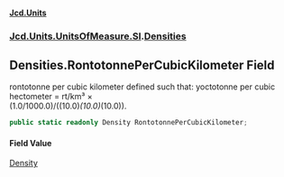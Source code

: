 #### [Jcd.Units](index.md 'index')
### [Jcd.Units.UnitsOfMeasure.SI](Jcd.Units.UnitsOfMeasure.SI.md 'Jcd.Units.UnitsOfMeasure.SI').[Densities](Densities.md 'Jcd.Units.UnitsOfMeasure.SI.Densities')

## Densities.RontotonnePerCubicKilometer Field

rontotonne per cubic kilometer defined such that: yoctotonne per cubic hectometer = rt/km³ ×  
(1.0/1000.0)/((10.0)*(10.0)*(10.0)).

```csharp
public static readonly Density RontotonnePerCubicKilometer;
```

#### Field Value
[Density](Density.md 'Jcd.Units.UnitTypes.Density')